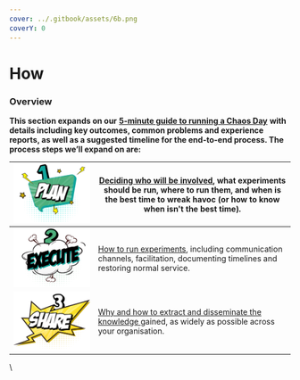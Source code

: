 ```yaml
---
cover: ../.gitbook/assets/6b.png
coverY: 0
---
```


# How

### **Overview**

**This section expands on our** [**5-minute guide to running a Chaos Day**](../5-minute-guide.md#5-minute-guide-to-running-a-chaos-day) **with details including key outcomes, common problems and experience reports, as well as a suggested timeline for the end-to-end process. The process steps we’ll expand on are:**



|    ![](../.gitbook/assets/1plan@3x.png) | [Deciding who will be involved](who-to-involve-in-a-chaos-day.md), what experiments should be run, where to run them, and when is the best time to wreak havoc (or how to know when isn't the best time). |
| --------------------------------------- | --------------------------------------------------------------------------------------------------------------------------------------------------------------------------------------------------------- |
| ![](../.gitbook/assets/2execute@3x.png) | [How to run experiments](how-a-chaos-day-unfolds.md), including  communication channels, facilitation, documenting timelines and restoring normal service.                                                |
| ![](../.gitbook/assets/3share@3x.png)   | [Why and how to extract and disseminate the knowledge ](learning-from-a-chaos-day.md)gained, as widely as possible across your organisation.                                                              |



\
